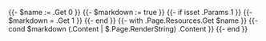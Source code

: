{{- $name := .Get 0 }}
{{- $markdown := true }}
{{- if isset .Params 1 }}
  {{- $markdown = .Get 1 }}
{{- end }}
{{- with .Page.Resources.Get $name }}
  {{- cond $markdown (.Content | $.Page.RenderString) .Content }}
{{- end }}
